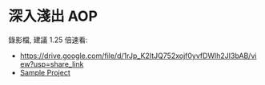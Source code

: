 # 深入淺出 AOP 

錄影檔, 建議 1.25 倍速看:

- https://drive.google.com/file/d/1rJp_K2ItJQ752xojf0yvfDWlh2JI3bAB/view?usp=share_link
- [Sample Project](aop.zip)